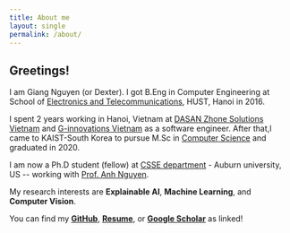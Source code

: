 ```yaml
---
title: About me
layout: single
permalink: /about/
---
```


## Greetings!

I am Giang Nguyen (or Dexter). I got B.Eng in Computer Engineering at School of [Electronics and Telecommunications](https://set.hust.edu.vn/), HUST, Hanoi in 2016.

I spent 2 years working in Hanoi, Vietnam at [DASAN Zhone Solutions Vietnam](https://dasans.com/vn/about/company/) and [G-innovations Vietnam](https://ginno.com/) as a software engineer. After that,I came to KAIST-South Korea to pursue M.Sc in [Computer Science](https://cs.kaist.ac.kr/) and graduated in 2020.

I am now a Ph.D student (fellow) at [CSSE department](https://www.eng.auburn.edu/comp/) - Auburn university, US -- working with [Prof. Anh Nguyen](https://anhnguyen.me/lab/). 

My research interests are **Explainable AI**, **Machine Learning**, and **Computer Vision**.

You can find my [**GitHub**](https://github.com/giangnguyen2412), [**Resume**](https://www.dropbox.com/s/54maxqhbj7hc76b/VanGiangNguyen_resume.pdf?dl=0), or [**Google Scholar**](https://scholar.google.com/citations?user=l_kfXecAAAAJ&hl=en) as linked!
